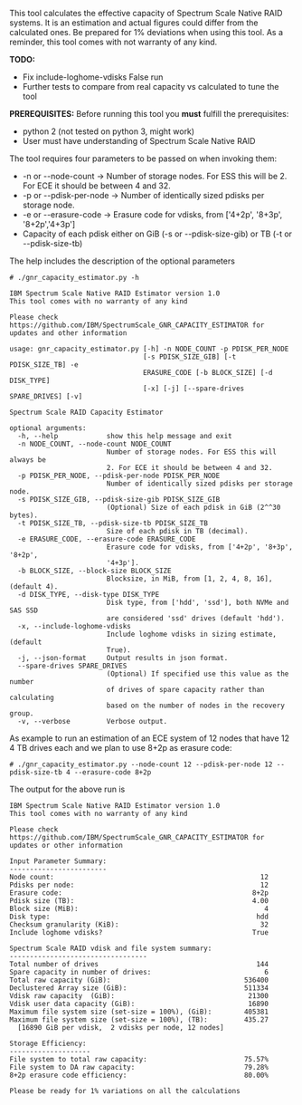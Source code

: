 This tool calculates the effective capacity of Spectrum Scale Native RAID systems. It is an estimation and actual figures could differ from the calculated ones. Be prepared for 1% deviations when using this tool. As a reminder, this tool comes with not warranty of any kind.

**TODO:**
 * Fix include-loghome-vdisks False run
 * Further tests to compare from real capacity vs calculated to tune the tool

**PREREQUISITES:** Before running this tool you **must** fulfill the prerequisites:
 * python 2 (not tested on python 3, might work)
 * User must have understanding of Spectrum Scale Native RAID

The tool requires four parameters to be passed on when invoking them:
 * -n or --node-count ->  Number of storage nodes. For ESS this will be 2. For ECE it should be between 4 and 32.
 * -p or --pdisk-per-node -> Number of identically sized pdisks per storage node.
 * -e or --erasure-code -> Erasure code for vdisks, from ['4+2p', '8+3p', '8+2p','4+3p']
 * Capacity of each pdisk either on GiB (-s or --pdisk-size-gib) or TB (-t or --pdisk-size-tb)



The help includes the description of the optional parameters

```
# ./gnr_capacity_estimator.py -h

IBM Spectrum Scale Native RAID Estimator version 1.0
This tool comes with no warranty of any kind

Please check https://github.com/IBM/SpectrumScale_GNR_CAPACITY_ESTIMATOR for updates and other information

usage: gnr_capacity_estimator.py [-h] -n NODE_COUNT -p PDISK_PER_NODE
                                 [-s PDISK_SIZE_GIB] [-t PDISK_SIZE_TB] -e
                                 ERASURE_CODE [-b BLOCK_SIZE] [-d DISK_TYPE]
                                 [-x] [-j] [--spare-drives SPARE_DRIVES] [-v]

Spectrum Scale RAID Capacity Estimator

optional arguments:
  -h, --help            show this help message and exit
  -n NODE_COUNT, --node-count NODE_COUNT
                        Number of storage nodes. For ESS this will always be
                        2. For ECE it should be between 4 and 32.
  -p PDISK_PER_NODE, --pdisk-per-node PDISK_PER_NODE
                        Number of identically sized pdisks per storage node.
  -s PDISK_SIZE_GIB, --pdisk-size-gib PDISK_SIZE_GIB
                        (Optional) Size of each pdisk in GiB (2^^30 bytes).
  -t PDISK_SIZE_TB, --pdisk-size-tb PDISK_SIZE_TB
                        Size of each pdisk in TB (decimal).
  -e ERASURE_CODE, --erasure-code ERASURE_CODE
                        Erasure code for vdisks, from ['4+2p', '8+3p', '8+2p',
                        '4+3p'].
  -b BLOCK_SIZE, --block-size BLOCK_SIZE
                        Blocksize, in MiB, from [1, 2, 4, 8, 16], (default 4).
  -d DISK_TYPE, --disk-type DISK_TYPE
                        Disk type, from ['hdd', 'ssd'], both NVMe and SAS SSD
                        are considered 'ssd' drives (default 'hdd').
  -x, --include-loghome-vdisks
                        Include loghome vdisks in sizing estimate, (default
                        True).
  -j, --json-format     Output results in json format.
  --spare-drives SPARE_DRIVES
                        (Optional) If specified use this value as the number
                        of drives of spare capacity rather than calculating
                        based on the number of nodes in the recovery group.
  -v, --verbose         Verbose output.
```

As example to run an estimation of an ECE system of 12 nodes that have 12 4 TB drives each and we plan to use 8+2p as erasure code:

```
# ./gnr_capacity_estimator.py --node-count 12 --pdisk-per-node 12 --pdisk-size-tb 4 --erasure-code 8+2p
```

The output for the above run is

```
IBM Spectrum Scale Native RAID Estimator version 1.0
This tool comes with no warranty of any kind

Please check https://github.com/IBM/SpectrumScale_GNR_CAPACITY_ESTIMATOR for updates or other information

Input Parameter Summary:
------------------------
Node count:                                                   12
Pdisks per node:                                              12
Erasure code:                                               8+2p
Pdisk size (TB):                                            4.00
Block size (MiB):                                              4
Disk type:                                                   hdd
Checksum granularity (KiB):                                   32
Include loghome vdisks?                                     True

Spectrum Scale RAID vdisk and file system summary:
----------------------------------
Total number of drives                                       144
Spare capacity in number of drives:                            6
Total raw capacity (GiB):                                 536400
Declustered Array size (GiB):                             511334
Vdisk raw capacity  (GiB):                                 21300
Vdisk user data capacity (GiB):                            16890
Maximum file system size (set-size = 100%), (GiB):        405381
Maximum file system size (set-size = 100%), (TB):         435.27
  [16890 GiB per vdisk,  2 vdisks per node, 12 nodes]

Storage Efficiency:
--------------------
File system to total raw capacity:                        75.57%
File system to DA raw capacity:                           79.28%
8+2p erasure code efficiency:                             80.00%

Please be ready for 1% variations on all the calculations

```
